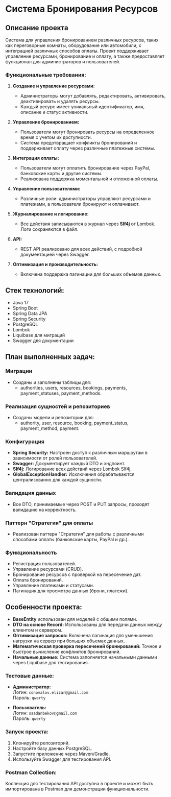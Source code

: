# Система Бронирования Ресурсов

## Описание проекта

Система для управления бронированием различных ресурсов, таких как переговорные комнаты, оборудование или автомобили, с интеграцией различных способов оплаты. Проект поддерживает управление ресурсами, бронирование и оплату, а также предоставляет функционал для администраторов и пользователей.

### Функциональные требования:

1. **Создание и управление ресурсами:**
   - Администраторы могут добавлять, редактировать, активировать, деактивировать и удалять ресурсы.
   - Каждый ресурс имеет уникальный идентификатор, имя, описание и статус активности.

2. **Управление бронированием:**
   - Пользователи могут бронировать ресурсы на определенное время с учетом их доступности.
   - Система предотвращает конфликты бронирований и поддерживает оплату через различные платежные системы.

3. **Интеграция оплаты:**
   - Пользователи могут оплатить бронирование через PayPal, банковские карты и другие системы.
   - Реализована поддержка моментальной и отложенной оплаты.

4. **Управление пользователями:**
   - Различные роли: администраторы управляют ресурсами и платежами, а пользователи бронируют и оплачивают.

5. **Журналирование и логирование:**
   - Все действия записываются в журнал через **Slf4j** от Lombok. Логи сохраняются в файл.

6. **API:**
   - REST API реализовано для всех действий, с подробной документацией через Swagger.

7. **Оптимизация и производительность:**
   - Включена поддержка пагинации для больших объемов данных.

## Стек технологий:

- Java 17
- Spring Boot
- Spring Data JPA
- Spring Security
- PostgreSQL
- Lombok
- Liquibase для миграций
- Swagger для документации

## План выполненных задач:

### Миграции

- Созданы и заполнены таблицы для:
  - authorities, users, resources, bookings, payments, payment_statuses, payment_methods.

### Реализация сущностей и репозиториев

- Созданы модели и репозитории для:
  - authority, user, resource, booking, payment_status, payment_method, payment.

### Конфигурация

- **Spring Security:** Настроен доступ к различным маршрутам в зависимости от ролей пользователей.
- **Swagger:** Документирует каждый DTO и эндпоинт.
- **Slf4j:** Логирование всех действий через Lombok Slf4j.
- **GlobalExceptionHandler:** Исключения обрабатываются централизованно для каждой сущности.

### Валидация данных

- Все DTO, принимаемые через POST и PUT запросы, проходят валидацию на корректность.

### Паттерн "Стратегия" для оплаты

- Реализован паттерн "Стратегия" для работы с различными способами оплаты (банковские карты, PayPal и др.).

### Функциональность

- Регистрация пользователей.
- Управление ресурсами (CRUD).
- Бронирование ресурсов с проверкой на пересечение дат.
- Оплата бронирований.
- Управление платежами и статусами.
- Пагинация для просмотра данных (брони, платежи).

## Особенности проекта:

- **BaseEntity** использован для моделей с общими полями.
- **DTO на основе Record:** Использованы для передачи данных между клиентом и сервером.
- **Оптимизация запросов:** Включена пагинация для уменьшения нагрузки на сервер при больших объемах данных.
- **Математическая проверка пересечений бронирований:** Точное и быстрое вычисление конфликтов бронирований.
- **Начальные данные:** Система заполняется начальными данными через Liquibase для тестирования.
  
### Тестовые данные:

- **Администратор:**  
  Логин: `conovalov.elizar@gmail.com`  
  Пароль: `qwerty`

- **Пользователь:**  
  Логин: `saadanbekov@gmail.com`  
  Пароль: `qwerty`

### Запуск проекта:

1. Клонируйте репозиторий.
2. Настройте базу данных PostgreSQL.
3. Запустите приложение через Maven/Gradle.
4. Используйте Swagger для тестирования API.

### Postman Collection:

Коллекция для тестирования API доступна в проекте и может быть импортирована в Postman для демонстрации функциональности.
